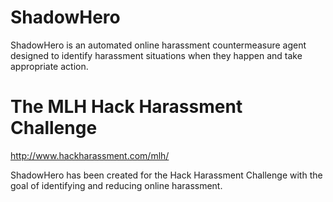 # ShadowHero

ShadowHero is an automated online harassment countermeasure agent designed to identify
harassment situations when they happen and take appropriate action.

# The MLH Hack Harassment Challenge

http://www.hackharassment.com/mlh/

ShadowHero has been created for the Hack Harassment Challenge with the goal of
identifying and reducing online harassment.